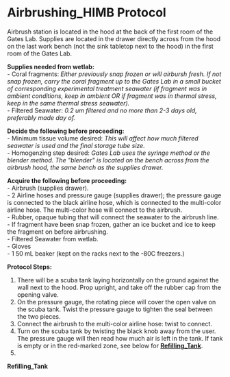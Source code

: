 # Airbrushing_HIMB Protocol
Airbrush station is located in the hood at the back of the first room of the Gates Lab. Supplies are located in the drawer directly across from the hood on the last work bench (not the sink tabletop next to the hood) in the first room of the Gates Lab. 

**Supplies needed from wetlab:**  
	- Coral fragments: *Either previously snap frozen or will airbursh fresh. If not snap frozen, carry the coral fragment up to the Gates Lab in a small bucket of corresponding experimental treatment seawater (if fragment was in ambient conditions, keep in ambient OR if fragment was in thermal stress, keep in the same thermal stress seawater).*  
	- Filtered Seawater: *0.2 um filtered and no more than 2-3 days old, preferably made day of.*

**Decide the following before proceeding:**  
	- Minimum tissue volume desired: *This will affect how much filtered seawater is used and the final storage tube size.*  
	- Homogenzing step desired: *Gates Lab uses the syringe method or the blender method. The "blender" is located on the bench across from the airbrush hood, the same bench as the supplies drawer.*  

**Acquire the following before proceeding:**  
	- Airbrush (supplies drawer).  
	- 2 Airline hoses and pressure gauge (supplies drawer); the pressure gauge is connected to the black airline hose, which is connected to the multi-color airline hose. The multi-color hose will connect to the airbrush.    
	- Rubber, opaque tubing that will connect the seawater to the airbrush line.    
	- If fragment have been snap frozen, gather an ice bucket and ice to keep the fragment on before airbrushing.  
	- Filtered Seawater from wetlab.  
	- Gloves  
	- 1 50 mL beaker (kept on the racks next to the -80C freezers.)


**Protocol Steps:**  
1. There will be a scuba tank laying horizontally on the ground against the wall next to the hood. Prop upright, and take off the rubber cap from the opening valve.  
2.  On the pressure gauge, the rotating piece will cover the open valve on the scuba tank. Twist the pressure gauge to tighten the seal between the two pieces.  
3. Connect the airbrush to the multi-color airline hose: twist to connect.  
4. Turn on the scuba tank by twisting the black knob away from the user. The pressure gauge will then read how much air is left in the tank. If tank is empty or in the red-marked zone, see below for [**Refilling_Tank**](#Refilling_Tank).  
5. 






<a name="Refilling_Tank"></a> **Refilling_Tank**  
